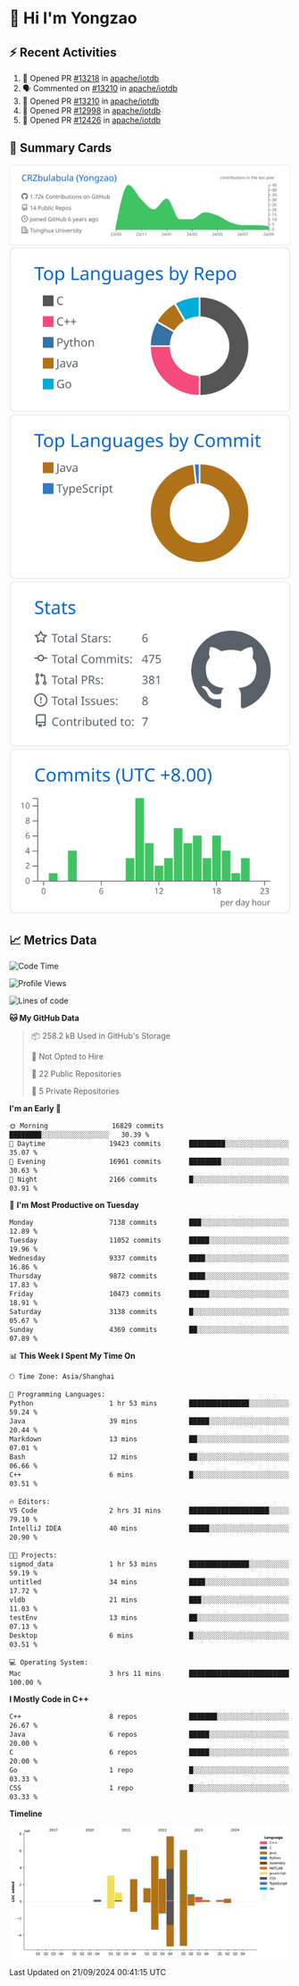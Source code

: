 # 👋 Hi I'm Yongzao

## ⚡ Recent Activities
<!--START_SECTION:activity-->
1. 💪 Opened PR [#13218](https://github.com/apache/iotdb/pull/13218) in [apache/iotdb](https://github.com/apache/iotdb)
2. 🗣 Commented on [#13210](https://github.com/apache/iotdb/pull/13210#issuecomment-2294850976) in [apache/iotdb](https://github.com/apache/iotdb)
3. 💪 Opened PR [#13210](https://github.com/apache/iotdb/pull/13210) in [apache/iotdb](https://github.com/apache/iotdb)
4. 💪 Opened PR [#12998](https://github.com/apache/iotdb/pull/12998) in [apache/iotdb](https://github.com/apache/iotdb)
5. 💪 Opened PR [#12426](https://github.com/apache/iotdb/pull/12426) in [apache/iotdb](https://github.com/apache/iotdb)
<!--END_SECTION:activity-->

## 🎑 Summary Cards

[![](https://raw.githubusercontent.com/CRZbulabula/CRZbulabula/main/profile-summary-card-output/github/0-profile-details.svg)](https://github.com/vn7n24fzkq/github-profile-summary-cards)
[![](https://raw.githubusercontent.com/CRZbulabula/CRZbulabula/main/profile-summary-card-output/github/1-repos-per-language.svg)](https://github.com/vn7n24fzkq/github-profile-summary-cards) [![](https://raw.githubusercontent.com/CRZbulabula/CRZbulabula/main/profile-summary-card-output/github/2-most-commit-language.svg)](https://github.com/vn7n24fzkq/github-profile-summary-cards)
[![](https://raw.githubusercontent.com/CRZbulabula/CRZbulabula/main/profile-summary-card-output/github/3-stats.svg)](https://github.com/vn7n24fzkq/github-profile-summary-cards) [![](https://raw.githubusercontent.com/CRZbulabula/CRZbulabula/main/profile-summary-card-output/github/4-productive-time.svg)](https://github.com/vn7n24fzkq/github-profile-summary-cards)

## 📈 Metrics Data

<!--START_SECTION:waka-->
![Code Time](http://img.shields.io/badge/Code%20Time-686%20hrs%2023%20mins-blue)

![Profile Views](http://img.shields.io/badge/Profile%20Views-5-blue)

![Lines of code](https://img.shields.io/badge/From%20Hello%20World%20I%27ve%20Written-32.1%20million%20lines%20of%20code-blue)

**🐱 My GitHub Data** 

> 📦 258.2 kB Used in GitHub's Storage 
 > 
> 🚫 Not Opted to Hire
 > 
> 📜 22 Public Repositories 
 > 
> 🔑 5 Private Repositories 
 > 
**I'm an Early 🐤** 

```text
🌞 Morning                16829 commits       ████████░░░░░░░░░░░░░░░░░   30.39 % 
🌆 Daytime                19423 commits       █████████░░░░░░░░░░░░░░░░   35.07 % 
🌃 Evening                16961 commits       ████████░░░░░░░░░░░░░░░░░   30.63 % 
🌙 Night                  2166 commits        █░░░░░░░░░░░░░░░░░░░░░░░░   03.91 % 
```
📅 **I'm Most Productive on Tuesday** 

```text
Monday                   7138 commits        ███░░░░░░░░░░░░░░░░░░░░░░   12.89 % 
Tuesday                  11052 commits       █████░░░░░░░░░░░░░░░░░░░░   19.96 % 
Wednesday                9337 commits        ████░░░░░░░░░░░░░░░░░░░░░   16.86 % 
Thursday                 9872 commits        ████░░░░░░░░░░░░░░░░░░░░░   17.83 % 
Friday                   10473 commits       █████░░░░░░░░░░░░░░░░░░░░   18.91 % 
Saturday                 3138 commits        █░░░░░░░░░░░░░░░░░░░░░░░░   05.67 % 
Sunday                   4369 commits        ██░░░░░░░░░░░░░░░░░░░░░░░   07.89 % 
```


📊 **This Week I Spent My Time On** 

```text
🕑︎ Time Zone: Asia/Shanghai

💬 Programming Languages: 
Python                   1 hr 53 mins        ███████████████░░░░░░░░░░   59.24 % 
Java                     39 mins             █████░░░░░░░░░░░░░░░░░░░░   20.44 % 
Markdown                 13 mins             ██░░░░░░░░░░░░░░░░░░░░░░░   07.01 % 
Bash                     12 mins             ██░░░░░░░░░░░░░░░░░░░░░░░   06.66 % 
C++                      6 mins              █░░░░░░░░░░░░░░░░░░░░░░░░   03.51 % 

🔥 Editors: 
VS Code                  2 hrs 31 mins       ████████████████████░░░░░   79.10 % 
IntelliJ IDEA            40 mins             █████░░░░░░░░░░░░░░░░░░░░   20.90 % 

🐱‍💻 Projects: 
sigmod_data              1 hr 53 mins        ███████████████░░░░░░░░░░   59.19 % 
untitled                 34 mins             ████░░░░░░░░░░░░░░░░░░░░░   17.72 % 
vldb                     21 mins             ███░░░░░░░░░░░░░░░░░░░░░░   11.03 % 
testEnv                  13 mins             ██░░░░░░░░░░░░░░░░░░░░░░░   07.13 % 
Desktop                  6 mins              █░░░░░░░░░░░░░░░░░░░░░░░░   03.51 % 

💻 Operating System: 
Mac                      3 hrs 11 mins       █████████████████████████   100.00 % 
```

**I Mostly Code in C++** 

```text
C++                      8 repos             ███████░░░░░░░░░░░░░░░░░░   26.67 % 
Java                     6 repos             █████░░░░░░░░░░░░░░░░░░░░   20.00 % 
C                        6 repos             █████░░░░░░░░░░░░░░░░░░░░   20.00 % 
Go                       1 repo              █░░░░░░░░░░░░░░░░░░░░░░░░   03.33 % 
CSS                      1 repo              █░░░░░░░░░░░░░░░░░░░░░░░░   03.33 % 
```



**Timeline**

![Lines of Code chart](https://raw.githubusercontent.com/CRZbulabula/CRZbulabula/main/assets/bar_graph.png)


 Last Updated on 21/09/2024 00:41:15 UTC
<!--END_SECTION:waka-->

